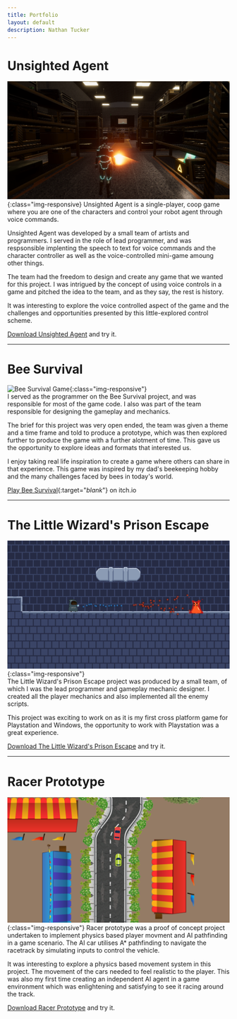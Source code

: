 ```yaml
---
title: Portfolio
layout: default
description: Nathan Tucker
---
```


# Unsighted Agent
![Unsighted Agent Game](/assets/images/Unsighted_Agent_Warehouse.PNG "Unsighted Agent"){:class="img-responsive}
Unsighted Agent is a single-player, coop game where you are one of the characters and control your robot agent through voice commands.

Unsighted Agent was developed by a small team of artists and programmers. I served in the role of lead programmer, and was respsonsible implenting the speech to text for voice commands and the character controller as well as the voice-controlled mini-game amoung other things.

The team had the freedom to design and create any game that we wanted for this project. I was intrigued by the concept of using voice controls in a game and pitched the idea to the team, and as they say, the rest is history.

It was interesting to explore the voice controlled aspect of the game and the challenges and opportunities presented by this little-explored control scheme.

[Download Unsighted Agent](https://drive.google.com/file/d/1Mtt5sxJ5Ogq0Zj1mK3LdLV6F_1Snb0fm/view?usp=sharing) and try it.

---

# Bee Survival  
![Bee Survival Game](https://img.itch.zone/aW1hZ2UvMTE2NTQyNC82NzgwOTgzLnBuZw==/original/hry7vK.png "Bee Survival"){:class="img-responsive"}  
I served as the programmer on the Bee Survival project, and was responsible for most of the game code. I also was part of the team responsible for designing the gameplay and mechanics.  
  
The brief for this project was very open ended, the team was given a theme and a time frame and told to produce a prototype, which was then explored further to produce the game with a further alotment of time. This gave us the opportunity to explore ideas and formats that interested us.
  
I enjoy taking real life inspiration to create a game where others can share in that experience. This game was inspired by my dad's beekeeping hobby and the many challenges faced by bees in today's world.  
  
[Play Bee Survival](https://bee-survival.itch.io/bee-survival){:target="_blank_"} on itch.io  

---
  
# The Little Wizard's Prison Escape
![The Little Wizard's Prison Escape](/assets/images/Little_Wizards_Prison_Escape_Small.PNG "The Little Wizard's Prison Escape"){:class="img-responsive"}  
The Little Wizard's Prison Escape project was produced by a small team, of which I was the lead programmer and gameplay mechanic designer. I created all the player mechanics and also implemented all the enemy scripts.  
  
This project was exciting to work on as it is my first cross platform game for Playstation and Windows, the opportunity to work with Playstation was a great experience.  
  
[Download The Little Wizard's Prison Escape](https://drive.google.com/file/d/13OMbXVnps7QuEbjBbX1k3kzKuC1fbEro/view?usp=sharing) and try it.  
  
---
  
# Racer Prototype
![Racer Prototype](/assets/images/Racer_Prototype.PNG "Racer Prototype"){:class="img-responsive"}
Racer prototype was a proof of concept project undertaken to implement physics based player movment and AI pathfinding in a game scenario. The AI car utilises A* pathfinding to navigate the racetrack by simulating inputs to control the vehicle.
  
It was interesting to explore a physics based movement system in this project. The movement of the cars needed to feel realistic to the player. This was also my first time creating an independent AI agent in a game environment which was enlightening and satisfying to see it racing around the track.  
  
[Download Racer Prototype](/assets/downloads/Racer_Prototype_Release.zip) and try it.
